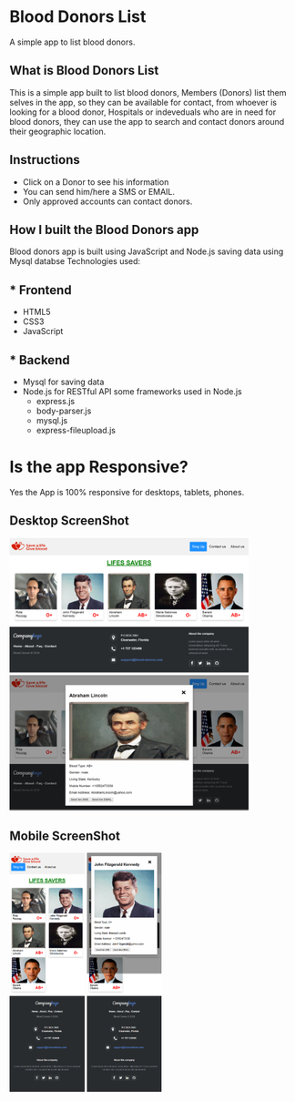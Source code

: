 # Blood Donors List

A simple app to list blood donors.

## What is Blood Donors List
This is a simple app built to list blood donors, Members (Donors) list them selves in the app, so they can be available for contact, from whoever is looking for a blood donor, Hospitals or indeveduals who are in need for blood donors, they can use the app to search and contact donors around their geographic location.

## Instructions
* Click on a Donor to see his information
* You can send him/here a SMS or EMAIL.
* Only approved accounts can contact donors.


## How I built the Blood Donors app
Blood donors app is built using JavaScript and Node.js saving data using Mysql databse
Technologies used:
## * Frontend 
* HTML5
* CSS3
* JavaScript

## * Backend 
* Mysql for saving data
* Node.js for RESTful API
   some frameworks used in Node.js 
   * express.js
   * body-parser.js
   * mysql.js
   * express-fileupload.js

# Is the app Responsive? 
  Yes the App is 100% responsive for desktops, tablets, phones.


## Desktop ScreenShot
<img src="images/screenshots/screenshot1.png" alt="App ScreenShot" width="420">

<img src="images/screenshots/screenshot2.png" alt="App Solved ScreenShot" width="420">


## Mobile ScreenShot
<img src="images/screenshots/screenshotMobile1.png" alt="App Solved ScreenShot" height="420">
<img src="images/screenshots/screenshotMobile2.png" alt="App Solved ScreenShot" height="420">

